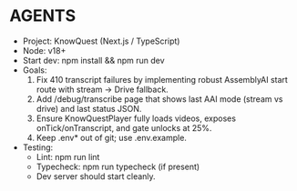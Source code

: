# AGENTS
- Project: KnowQuest (Next.js / TypeScript)
- Node: v18+
- Start dev: npm install && npm run dev
- Goals:
  1) Fix 410 transcript failures by implementing robust AssemblyAI start route with stream → Drive fallback.
  2) Add /debug/transcribe page that shows last AAI mode (stream vs drive) and last status JSON.
  3) Ensure KnowQuestPlayer fully loads videos, exposes onTick/onTranscript, and gate unlocks at 25%.
  4) Keep .env* out of git; use .env.example.
- Testing:
  - Lint: npm run lint
  - Typecheck: npm run typecheck (if present)
  - Dev server should start cleanly.
